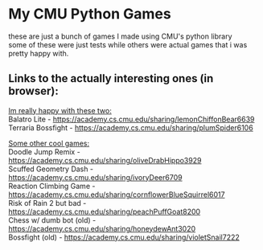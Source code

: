 # My CMU Python Games
these are just a bunch of games I made using CMU's python library  
some of these were just tests while others were actual games that i was pretty happy with.  
  
## Links to the actually interesting ones (in browser):  
  
<ins>Im really happy with these two:</ins>  
Balatro Lite - https://academy.cs.cmu.edu/sharing/lemonChiffonBear6639  
Terraria Bossfight - https://academy.cs.cmu.edu/sharing/plumSpider6106  
  
<ins>Some other cool games:</ins>  
Doodle Jump Remix - https://academy.cs.cmu.edu/sharing/oliveDrabHippo3929  
Scuffed Geometry Dash - https://academy.cs.cmu.edu/sharing/ivoryDeer6709  
Reaction Climbing Game - https://academy.cs.cmu.edu/sharing/cornflowerBlueSquirrel6017  
Risk of Rain 2 but bad - https://academy.cs.cmu.edu/sharing/peachPuffGoat8200  
Chess w/ dumb bot (old) - https://academy.cs.cmu.edu/sharing/honeydewAnt3020  
Bossfight (old) - https://academy.cs.cmu.edu/sharing/violetSnail7222  
